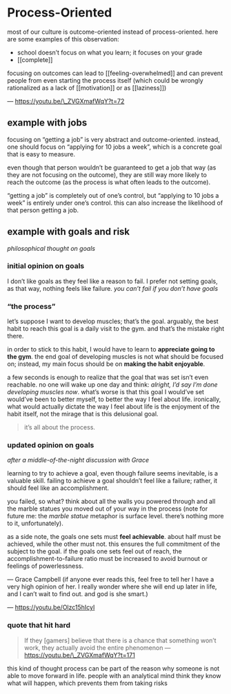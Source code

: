 # Process-Oriented

most of our culture is outcome-oriented instead of process-oriented. here are some examples of this observation:

- school doesn’t focus on what you learn; it focuses on your grade
- [[complete]]

focusing on outcomes can lead to [[feeling-overwhelmed]] and can prevent people from even starting the process itself (which could be wrongly rationalized as a lack of [[motivation]] or as [[laziness]])

&mdash; <https://youtu.be/\_ZVGXmafWqY?t=72>

## example with jobs

focusing on “getting a job” is very abstract and outcome-oriented. instead, one should focus on “applying for 10 jobs a week”, which is a concrete goal that is easy to measure.

even though that person wouldn’t be guaranteed to get a job that way (as they are not focusing on the outcome), they are still way more likely to reach the outcome (as the process is what often leads to the outcome).

“getting a job” is completely out of one’s control, but “applying to 10 jobs a week” is entirely under one’s control. this can also increase the likelihood of that person getting a job.

## example with goals and risk

_philosophical thought on goals_

### initial opinion on goals

I don’t like goals as they feel like a reason to fail. I prefer not setting goals, as that way, nothing feels like failure. _you can’t fail if you don’t have goals_

### “the process”

let’s suppose I want to develop muscles; that’s the goal. arguably, the best habit to reach this goal is a daily visit to the gym. and that’s the mistake right there.

in order to stick to this habit, I would have to learn to **appreciate going to the gym**. the end goal of developing muscles is not what should be focused on; instead, my main focus should be on **making the habit enjoyable**.

a few seconds is enough to realize that the goal that was set isn’t even reachable. no one will wake up one day and think: _alright, I’d say I’m done developing muscles now_. what’s worse is that this goal I would’ve set would’ve been to better myself, to better the way I feel about life. ironically, what would actually dictate the way I feel about life is the enjoyment of the habit itself, not the mirage that is this delusional goal.

> it’s all about the process.

### updated opinion on goals

_after a middle-of-the-night discussion with Grace_

learning to try to achieve a goal, even though failure seems inevitable, is a valuable skill. failing to achieve a goal shouldn’t feel like a failure; rather, it should feel like an accomplishment.

you failed, so what? think about all the walls you powered through and all the marble statues you moved out of your way in the process (note for future me: the _marble statue_ metaphor is surface level. there’s nothing more to it, unfortunately).

as a side note, the goals one sets must **feel achievable**. about half must be achieved, while the other must not. this ensures the full commitment of the subject to the goal. if the goals one sets feel out of reach, the accomplishment-to-failure ratio must be increased to avoid burnout or feelings of powerlessness.

&mdash; Grace Campbell (if anyone ever reads this, feel free to tell her I have a very high opinion of her. I really wonder where she will end up later in life, and I can’t wait to find out. and god is she smart.)

&mdash; <https://youtu.be/Olzc15hIcyI>

### quote that hit hard

> If they [gamers] believe that there is a chance that something won’t work, they actually avoid the entire phenomenon &mdash; <https://youtu.be/\_ZVGXmafWqY?t=171>

this kind of thought process can be part of the reason why someone is not able to move forward in life. people with an analytical mind think they know what will happen, which prevents them from taking risks
